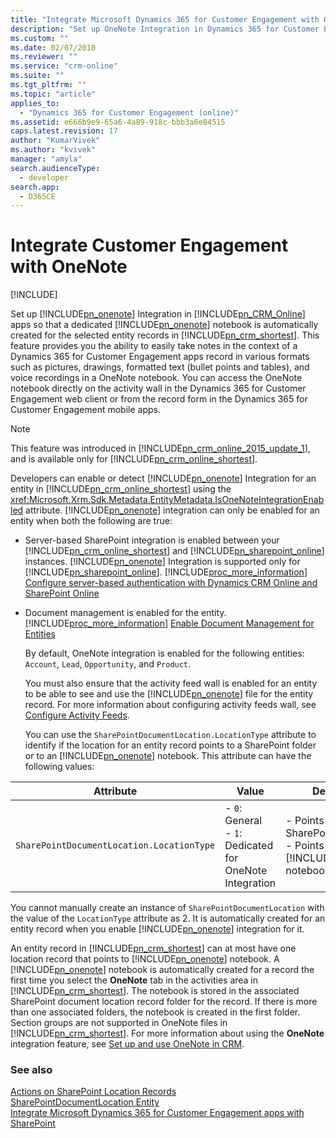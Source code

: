 ```yaml
---
title: "Integrate Microsoft Dynamics 365 for Customer Engagement with OneNote | MicrosoftDocs"
description: "Set up OneNote Integration in Dynamics 365 for Customer Engagement (online) Customer Engagement so that a dedicated OneNote notebook is automatically created for the selected entity records in Dynamics 365 for Customer Engagement. This feature provides you the ability to easily take notes in the context of a Dynamics 365 for Customer Engagement record in various formats such as pictures, drawings, formatted text (bullet points and tables), and voice recordings in a OneNote notebook. You can access the OneNote notebook directly on the activity wall in the Dynamics 365 for Customer Engagement web client or from the record form in the Dynamics 365 for Customer Engagement mobile apps."
ms.custom: ""
ms.date: 02/07/2018
ms.reviewer: ""
ms.service: "crm-online"
ms.suite: ""
ms.tgt_pltfrm: ""
ms.topic: "article"
applies_to: 
  - "Dynamics 365 for Customer Engagement (online)"
ms.assetid: e666b9e9-65a6-4a89-918c-bbb3a6e84515
caps.latest.revision: 17
author: "KumarVivek"
ms.author: "kvivek"
manager: "amyla"
search.audienceType: 
  - developer
search.app: 
  - D365CE
---
```

# Integrate Customer Engagement with OneNote

[!INCLUDE[](../../includes/cc_applies_to_update_9_0_0.md)]

Set up [!INCLUDE[pn_onenote](../../includes/pn-onenote.md)] Integration in [!INCLUDE[pn_CRM_Online](../../includes/pn-crm-online.md)] apps so that a dedicated [!INCLUDE[pn_onenote](../../includes/pn-onenote.md)] notebook is automatically created for the selected entity records in [!INCLUDE[pn_crm_shortest](../../includes/pn-crm-shortest.md)]. This feature provides you the ability to easily take notes in the context of a Dynamics 365 for Customer Engagement apps record in various formats such as pictures, drawings, formatted text (bullet points and tables), and voice recordings in a OneNote notebook. You can access the OneNote notebook directly on the activity wall in the Dynamics 365 for Customer Engagement web client or from the record form in the Dynamics 365 for Customer Engagement mobile apps.  
  
> [!NOTE]
>  This feature was introduced in [!INCLUDE[pn_crm_online_2015_update_1](../../includes/pn-crm-online-2015-update-1.md)], and is available only for [!INCLUDE[pn_crm_online_shortest](../../includes/pn-crm-online-shortest.md)].  
  
 Developers can enable or detect [!INCLUDE[pn_onenote](../../includes/pn-onenote.md)] Integration for an entity in [!INCLUDE[pn_crm_online_shortest](../../includes/pn-crm-online-shortest.md)] using the <xref:Microsoft.Xrm.Sdk.Metadata.EntityMetadata.IsOneNoteIntegrationEnabled> attribute. [!INCLUDE[pn_onenote](../../includes/pn-onenote.md)] integration can only be enabled for an entity when both the following are true:  
  
- Server-based SharePoint integration is enabled between your [!INCLUDE[pn_crm_online_shortest](../../includes/pn-crm-online-shortest.md)] and [!INCLUDE[pn_sharepoint_online](../../includes/pn-sharepoint-online.md)] instances. [!INCLUDE[pn_onenote](../../includes/pn-onenote.md)] Integration is supported only for [!INCLUDE[pn_sharepoint_online](../../includes/pn-sharepoint-online.md)]. [!INCLUDE[proc_more_information](../../includes/proc-more-information.md)] [Configure server-based authentication with Dynamics CRM Online and SharePoint Online](https://technet.microsoft.com/library/dn894710.aspx)  
  
- Document management is enabled for the entity. [!INCLUDE[proc_more_information](../../includes/proc-more-information.md)] [Enable Document Management for Entities](enable-document-management-entities.md)  
  
  By default, OneNote integration is enabled for the following entities: `Account`, `Lead`, `Opportunity`, and `Product`.  
  
  You must also ensure that the activity feed wall is enabled for an entity to be able to see and use the [!INCLUDE[pn_onenote](../../includes/pn-onenote.md)] file for the entity record. For more information about configuring activity feeds wall, see [Configure Activity Feeds](../configure-activity-feeds.md).  
  
  You can use the `SharePointDocumentLocation.LocationType` attribute to identify if the location for an entity record points to a SharePoint folder or to an [!INCLUDE[pn_onenote](../../includes/pn-onenote.md)] notebook. This attribute can have the following values:  
  
|                    Attribute                    |                              Value                               |                                                     Description                                                      |
|-------------------------------------------------|------------------------------------------------------------------|----------------------------------------------------------------------------------------------------------------------|
| `SharePointDocumentLocation.LocationType` | -   `0`: General<br />-   `1`: Dedicated for OneNote Integration | -   Points to a SharePoint folder<br />-   Points to a [!INCLUDE[pn_onenote](../../includes/pn-onenote.md)] notebook |
  
 You cannot manually create an instance of `SharePointDocumentLocation` with the value of the `LocationType` attribute as 2. It is automatically created for an entity record when you enable [!INCLUDE[pn_onenote](../../includes/pn-onenote.md)] integration for it.  
  
 An entity record in [!INCLUDE[pn_crm_shortest](../../includes/pn-crm-shortest.md)] can at most have one location record that points to [!INCLUDE[pn_onenote](../../includes/pn-onenote.md)] notebook. A [!INCLUDE[pn_onenote](../../includes/pn-onenote.md)] notebook is automatically created for a record the first time you select the **OneNote** tab in the activities area in [!INCLUDE[pn_crm_shortest](../../includes/pn-crm-shortest.md)]. The notebook is stored in the associated SharePoint document location record folder for the record. If there is more than one associated folders, the notebook is created in the first folder. Section groups are not supported in OneNote files in [!INCLUDE[pn_crm_shortest](../../includes/pn-crm-shortest.md)]. For more information about using the **OneNote** integration feature, see [Set up and use OneNote in CRM](http://go.microsoft.com/fwlink/p/?LinkId=533463).  
  
### See also  
 [Actions on SharePoint Location Records](actions-on-sharepoint-location-records.md)   
 [SharePointDocumentLocation Entity](../entities/sharepointdocumentlocation.md)   
 [Integrate Microsoft Dynamics 365 for Customer Engagement apps with SharePoint](integrate-sharepoint.md) 
 
